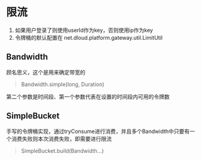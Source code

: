 # 限流
1. 如果用户登录了则使用userId作为key，否则使用ip作为key
2. 令牌桶的默认配置在 net.dloud.platform.gateway.util.LimitUtil

## Bandwidth
顾名思义，这个是用来确定带宽的

> Bandwidth.simple(long, Duration)

第二个参数是时间段、第一个参数代表在设置的时间段内可用的令牌数

## SimpleBucket
手写的令牌桶实现，通过tryConsume进行消费，并且多个Bandwidth中只要有一个消费失败则本次消费失败，即需要进行限流

> SimpleBucket.build(Bandwidth...)